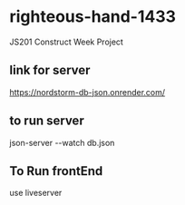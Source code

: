 # righteous-hand-1433

JS201 Construct Week Project

## link for server

https://nordstorm-db-json.onrender.com/

## to run server

json-server --watch db.json

## To Run frontEnd
use liveserver